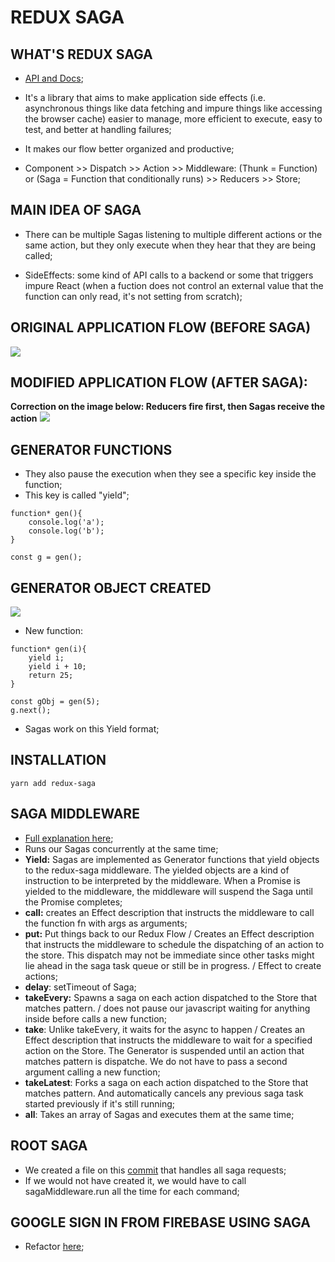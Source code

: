 # REDUX SAGA

## WHAT'S REDUX SAGA
- [API and Docs](https://redux-saga.js.org/);

- It's a library that aims to make application side effects (i.e. asynchronous things like data fetching and impure things like accessing the browser cache) easier to manage, more efficient to execute, easy to test, and better at handling failures;

- It makes our flow better organized and productive;

- Component >> Dispatch >> Action >> Middleware: (Thunk = Function) or (Saga = Function that conditionally runs) >> Reducers >> Store; 

## MAIN IDEA OF SAGA
- There can be multiple Sagas listening to multiple different actions or the same action, but they only execute when they hear that they are being called;

- SideEffects: some kind of API calls to a backend or some that triggers impure React (when a fuction does not control an external value that the function can only read, it's not setting from scratch);

## ORIGINAL APPLICATION FLOW (BEFORE SAGA)
<img src="https://raw.githubusercontent.com/jvlessa/React--Zero-To-Mastery/master/readmes/media/beforeSagaFlow.jpg">

## MODIFIED APPLICATION FLOW (AFTER SAGA): 
<b>Correction on the image below: Reducers fire first, then Sagas receive the action</b>
<img src="https://raw.githubusercontent.com/jvlessa/React--Zero-To-Mastery/master/readmes/media/afterSagaFlow.jpg">

## GENERATOR FUNCTIONS
- They also pause the execution when they see a specific key inside the function;
- This key is called "yield";

```
function* gen(){
    console.log('a');
    console.log('b');
}

const g = gen();
```

## GENERATOR OBJECT CREATED
<img src="https://raw.githubusercontent.com/jvlessa/React--Zero-To-Mastery/master/readmes/media/sagaGeneratorFunc.jpg">

- New function:

```
function* gen(i){
    yield i;
    yield i + 10;
    return 25;
}

const gObj = gen(5);
g.next();
```

- Sagas work on this Yield format;

## INSTALLATION
``yarn add redux-saga``

## SAGA MIDDLEWARE 
- [Full explanation here](https://redux-saga.js.org/docs/api/);
- Runs our Sagas concurrently at the same time;
- <b>Yield:</b> Sagas are implemented as Generator functions that yield objects to the redux-saga middleware. The yielded objects are a kind of instruction to be interpreted by the middleware. When a Promise is yielded to the middleware, the middleware will suspend the Saga until the Promise completes;
- <b>call:</b> creates an Effect description that instructs the middleware to call the function fn with args as arguments;
- <b>put:</b> Put things back to our Redux Flow / Creates an Effect description that instructs the middleware to schedule the dispatching of an action to the store. This dispatch may not be immediate since other tasks might lie ahead in the saga task queue or still be in progress. / Effect to create actions;
- <b>delay</b>: setTimeout of Saga;
- <b>takeEvery:</b> Spawns a saga on each action dispatched to the Store that matches pattern. / does not pause our javascript waiting for anything inside before calls a new function;
- <b>take</b>: Unlike takeEvery, it waits for the async to happen / Creates an Effect description that instructs the middleware to wait for a specified action on the Store. The Generator is suspended until an action that matches pattern is dispatche. We do not have to pass a second argument calling a new function;
- <b>takeLatest</b>: Forks a saga on each action dispatched to the Store that matches pattern. And automatically cancels any previous saga task started previously if it's still running;
- <b>all</b>: Takes an array of Sagas and executes them at the same time;

## ROOT SAGA
- We created a file on this [commit]() that handles all saga requests;
- If we would not have created it, we would have to call sagaMiddleware.run all the time for each command;

## GOOGLE SIGN IN FROM FIREBASE USING SAGA
- Refactor [here]();